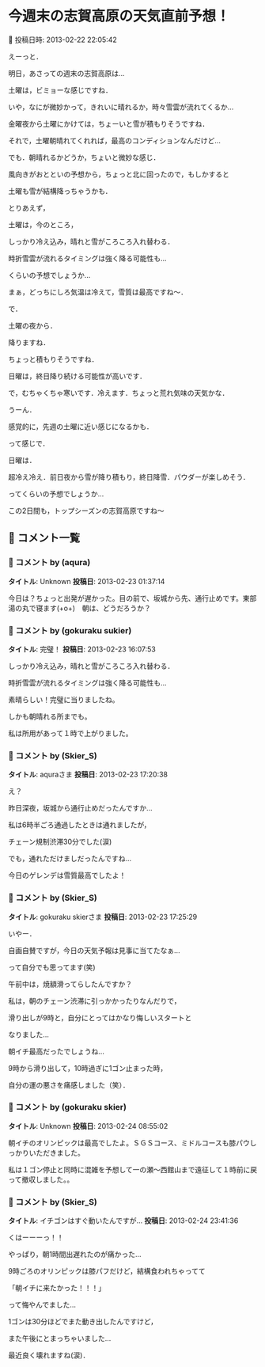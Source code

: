 # 今週末の志賀高原の天気直前予想！

📅 投稿日時: 2013-02-22 22:05:42

えーっと．





明日，あさっての週末の志賀高原は…


土曜は，ビミョーな感じですね．


いや，なにが微妙かって，きれいに晴れるか，時々雪雲が流れてくるか…





金曜夜から土曜にかけては，ちょーいと雪が積もりそうですね．


それで，土曜朝晴れてくれれば，最高のコンディションなんだけど…


でも．朝晴れるかどうか，ちょいと微妙な感じ．


風向きがおとといの予想から，ちょっと北に回ったので，もしかすると


土曜も雪が結構降っちゃうかも．





とりあえず，


土曜は，今のところ，


しっかり冷え込み，晴れと雪がころころ入れ替わる．


時折雪雲が流れるタイミングは強く降る可能性も…





くらいの予想でしょうか…


まぁ，どっちにしろ気温は冷えて，雪質は最高ですね～．





で．


土曜の夜から．


降りますね．


ちょっと積もりそうですね．


日曜は，終日降り続ける可能性が高いです．


で，むちゃくちゃ寒いです．冷えます．ちょっと荒れ気味の天気かな．


うーん．


感覚的に，先週の土曜に近い感じになるかも．





って感じで．


日曜は．


超冷え冷え．前日夜から雪が降り積もり，終日降雪．パウダーが楽しめそう．





ってくらいの予想でしょうか…


この2日間も，トップシーズンの志賀高原ですね～

## 💬 コメント一覧

### 💬 コメント by (aqura)
**タイトル**: Unknown
**投稿日**: 2013-02-23 01:37:14

今日は？ちょっと出発が遅かった。目の前で、坂城から先、通行止めです。東部湯の丸で寝ます(+o+)　朝は、どうだろうか？

### 💬 コメント by (gokuraku sukier)
**タイトル**: 完璧！
**投稿日**: 2013-02-23 16:07:53

しっかり冷え込み，晴れと雪がころころ入れ替わる．

 時折雪雲が流れるタイミングは強く降る可能性も…



素晴らしい！完璧に当りましたね。

しかも朝晴れる所までも。



私は所用があって１時で上がりました。

### 💬 コメント by (Skier_S)
**タイトル**: aquraさま
**投稿日**: 2013-02-23 17:20:38

え？

昨日深夜，坂城から通行止めだったんですか…

私は6時半ごろ通過したときは通れましたが，

チェーン規制渋滞30分でした(涙)

でも，通れただけましだったんですね…



今日のゲレンデは雪質最高でしたよ！

### 💬 コメント by (Skier_S)
**タイトル**: gokuraku skierさま
**投稿日**: 2013-02-23 17:25:29

いやー．

自画自賛ですが，今日の天気予報は見事に当てたなぁ…

って自分でも思ってます(笑)

午前中は，焼額滑ってらしたんですか？

私は，朝のチェーン渋滞に引っかかったりなんだりで，

滑り出しが9時と，自分にとってはかなり悔しいスタートと

なりました…

朝イチ最高だったでしょうね…

9時から滑り出して，10時過ぎに1ゴン止まった時，

自分の運の悪さを痛感しました（笑）．

### 💬 コメント by (gokuraku skier)
**タイトル**: Unknown
**投稿日**: 2013-02-24 08:55:02

朝イチのオリンピックは最高でしたよ。ＳＧＳコース、ミドルコースも膝パウしっかりいただきました。



私は１ゴン停止と同時に混雑を予想して一の瀬～西館山まで遠征して１時前に戻って撤収しました。。

### 💬 コメント by (Skier_S)
**タイトル**: イチゴンはすぐ動いたんですが…
**投稿日**: 2013-02-24 23:41:36

くはーーーっ！！

やっぱり，朝1時間出遅れたのが痛かった…

9時ごろのオリンピックは膝パフだけど，結構食われちゃってて

「朝イチに来たかった！！！」

って悔やんでました…



1ゴンは30分ほどでまた動き出したんですけど，

また午後にとまっちゃいました…

最近良く壊れますね(涙)．

